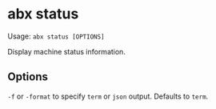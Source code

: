 # abx status

Usage: `abx status [OPTIONS]`

Display machine status information.

## Options

`-f` or `-format` to specify `term` or `json` output. Defaults to `term`.
